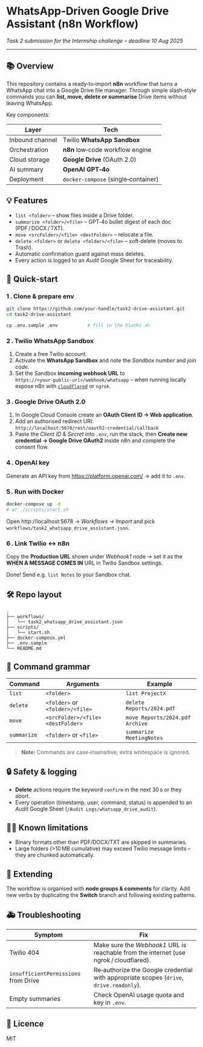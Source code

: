 
# WhatsApp‑Driven Google Drive Assistant (n8n Workflow)

*Task 2 submission for the Internship challenge – deadline 10 Aug 2025*

---

## 📚 Overview
This repository contains a ready‑to‑import **n8n** workflow that turns a WhatsApp chat into a Google Drive file manager. Through simple slash‑style commands you can **list, move, delete or summarise** Drive items without leaving WhatsApp.

Key components:

| Layer | Tech |
|-------|------|
| Inbound channel | Twilio **WhatsApp Sandbox** |
| Orchestration | **n8n** low‑code workflow engine |
| Cloud storage | **Google Drive** (OAuth 2.0) |
| AI summary | **OpenAI GPT‑4o** |
| Deployment | `docker‑compose` (single‑container) |

## 💡 Features
- `list <folder>` – show files inside a Drive folder.  
- `summarize <folder>/<file>` – GPT‑4o bullet digest of each doc (PDF / DOCX / TXT).  
- `move <srcFolder>/<file> <destFolder>` – relocate a file.  
- `delete <folder>` or `delete <folder>/<file>` – soft‑delete (moves to Trash).  
- Automatic confirmation guard against mass deletes.  
- Every action is logged to an *Audit* Google Sheet for traceability.

## 🚀 Quick‑start

### 1 . Clone & prepare env
```bash
git clone https://github.com/your‑handle/task2-drive-assistant.git
cd task2-drive-assistant

cp .env.sample .env           # fill in the blanks ✍️
```

### 2 . Twilio WhatsApp Sandbox
1. Create a free Twilio account.  
2. Activate the **WhatsApp Sandbox** and note the *Sandbox number* and *join code*.
3. Set the Sandbox **incoming webhook URL** to  
   `https://<your‑public‑url>/webhook/whatsapp` – when running locally expose n8n with [`cloudflared`](https://developers.cloudflare.com/cloudflare-one/connections/connect-apps/install-and-setup/tunnel-guide/) or `ngrok`.

### 3 . Google Drive OAuth 2.0
1. In Google Cloud Console create an **OAuth Client ID → Web application**.  
2. Add an authorised redirect URI:  
   `http://localhost:5678/rest/oauth2-credential/callback`  
3. Paste the *Client ID* & *Secret* into `.env`, run the stack, then **Create new credential → Google Drive OAuth2** inside n8n and complete the consent flow.

### 4 . OpenAI key
Generate an API key from https://platform.openai.com/ → add it to `.env`.

### 5 . Run with Docker
```bash
docker-compose up -d
# or ./scripts/start.sh
```

Open http://localhost:5678 → *Workflows → Import* and pick `workflows/task2_whatsapp_drive_assistant.json`.

### 6 . Link Twilio ↔️ n8n
Copy the **Production URL** shown under *Webhook1* node → set it as the **WHEN A MESSAGE COMES IN** URL in Twilio Sandbox settings.

Done! Send e.g. `list Notes` to your Sandbox chat.

## 🛠️ Repo layout
```
.
├── workflows/
│   └── task2_whatsapp_drive_assistant.json
├── scripts/
│   └── start.sh
├── docker-compose.yml
├── .env.sample
└── README.md
```

## 📝 Command grammar
| Command | Arguments | Example |
|---------|-----------|---------|
| `list` | `<folder>` | `list ProjectX` |
| `delete` | `<folder>` or `<folder>/<file>` | `delete Reports/2024.pdf` |
| `move` | `<srcFolder>/<file> <destFolder>` | `move Reports/2024.pdf Archive` |
| `summarize` | `<folder>` or `<file>` | `summarize MeetingNotes` |

> **Note:** Commands are case‑insensitive; extra whitespace is ignored.

## 🔒 Safety & logging
- **Delete** actions require the keyword `confirm` in the next 30 s or they abort.  
- Every operation (timestamp, user, command, status) is appended to an *Audit* Google Sheet (`/Audit Logs/whatsapp_drive_audit`).

## 🙅‍♀️ Known limitations
- Binary formats other than PDF/DOCX/TXT are skipped in summaries.
- Large folders (>10 MB cumulative) may exceed Twilio message limits – they are chunked automatically.

## 🧪 Extending
The workflow is organised with **node groups & comments** for clarity. Add new verbs by duplicating the **Switch** branch and following existing patterns.

## 🚑 Troubleshooting
| Symptom | Fix |
|---------|-----|
| Twilio 404 | Make sure the *Webhook1* URL is reachable from the internet (use ngrok / cloudflared). |
| `insufficientPermissions` from Drive | Re‑authorize the Google credential with appropriate scopes (`drive`, `drive.readonly`). |
| Empty summaries | Check OpenAI usage quota and key in `.env`. |

## 📜 Licence
MIT


